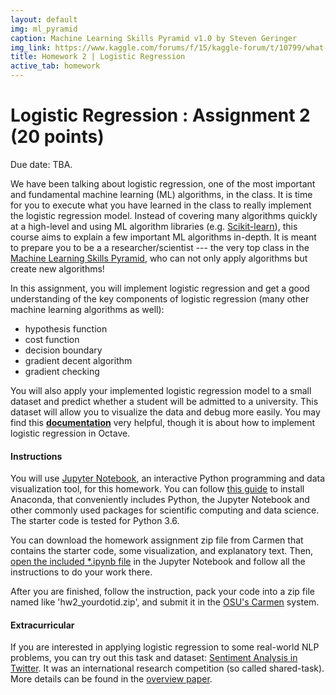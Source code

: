 ```yaml
---
layout: default
img: ml_pyramid 
caption: Machine Learning Skills Pyramid v1.0 by Steven Geringer
img_link: https://www.kaggle.com/forums/f/15/kaggle-forum/t/10799/what-makes-a-rock-star-machine-learning-scientist
title: Homework 2 | Logistic Regression
active_tab: homework
---
```



Logistic Regression <span class="text-muted">: Assignment 2 (20 points)</span> 
=============================================================


<div class="alert alert-info">
  <p>Due date: TBA.</p>
</div>


We have been talking about logistic regression, one of the most important and fundamental machine learning (ML) algorithms, in the class. It is time for you to execute what you have learned in the class to really implement the logistic regression model. Instead of covering many algorithms quickly at a high-level and using ML algorithm libraries (e.g. [Scikit-learn](http://scikit-learn.org/stable/)), this course aims to explain a few important ML algorithms in-depth. It is meant to prepare you to be a a researcher/scientist --- the very top class in the [Machine Learning Skills Pyramid](http://socialmedia-class.org/assets/img/ml_pyramid.jpg), who can not only apply algorithms but create new algorithms! 

In this assignment, you will implement logistic regression and get a good understanding of the key components of logistic regression (many other machine learning algorithms as well):

- hypothesis function
- cost function
- decision boundary
- gradient decent algorithm
- gradient checking

You will also apply your implemented logistic regression model to a small dataset and predict whether a student will be admitted to a university. This dataset will allow you to visualize the data and debug more easily. You may find this **[documentation](http://socialmedia-class.org/slides/AndrewNg_ex2.pdf)** very helpful, though it is about how to implement logistic regression in Octave.  

#### Instructions

You will use [Jupyter Notebook](http://jupyter.org/), an interactive Python programming and data visualization tool, for this homework. You can follow [this guide](http://jupyter.readthedocs.io/en/latest/install.html) to install Anaconda, that conveniently includes Python, the Jupyter Notebook and other commonly used packages for scientific computing and data science. The starter code is tested for Python 3.6.

You can download the homework assignment zip file from Carmen that contains the starter code, some visualization, and explanatory text. Then, [open the included *.ipynb file](http://jupyter.readthedocs.io/en/latest/running.html) in the Jupyter Notebook and follow all the instructions to do your work there.

After you are finished, follow the instruction, pack your code into a zip file named like 'hw2_yourdotid.zip', and submit it in the [OSU's Carmen](https://carmen.osu.edu/) system.


#### Extracurricular

If you are interested in applying logistic regression to some real-world NLP problems, you can try out this task and dataset: [Sentiment Analysis in Twitter](http://alt.qcri.org/semeval2016/task4/). It was an international research competition (so called shared-task). More details can be found in the [overview paper](http://www.aclweb.org/anthology/S16-1001).

